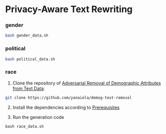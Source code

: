 # Privacy-Aware Text Rewriting

### gender

```bash
bash gender_data.sh
```

### political

```bash
bash political_data.sh
```

### race

1. Clone the repository of [Adversarial Removal of Demographic Attributes from Text Data](https://github.com/yanaiela/demog-text-removal):

```bash
git clone https://github.com/yanaiela/demog-text-removal
```

2. Install the dependencies according to [Prerequisites](https://github.com/yanaiela/demog-text-removal#prerequisites)

3. Run the generation code

```
bash race_data.sh
```